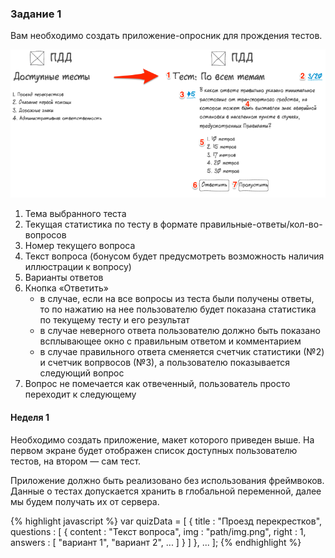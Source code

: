 ### Задание 1

Вам необходимо создать приложение-опросник для прождения тестов.

![макет приложения-опросника](img/front-end-camp/quizzer-wireframe.png)


1. Тема выбранного теста
2. Текущая статистика по тесту в формате правильные-ответы/кол-во-вопросов
3. Номер текущего вопроса
4. Текст вопроса (бонусом будет предусмотреть возможность наличия иллюстрации к вопросу)
5. Варианты ответов
6. Кнопка «Ответить»
    * в случае, если на все вопросы из теста были получены ответы, то по нажатию на нее пользователю будет показана статистика по текущему тесту и его результат
    * в случае неверного ответа пользователю должно быть показано всплывающее окно с правильным ответом и комментарием
    * в случае правильного ответа сменяется счетчик статистики (№2) и счетчик вопрвосов (№3), а пользователю показывается следующий вопрос
7. Вопрос не помечается как отвеченный, пользователь просто переходит к следующему


#### Неделя 1

Необходимо создать приложение, макет которого приведен выше. На первом экране будет отображен список доступных
пользователю тестов, на втором — сам тест.

Приложение должно быть реализовано без использования фреймвоков.
Данные о тестах допускается хранить в глобальной переменной, далее мы будем получать их от сервера.

{% highlight javascript %}
var quizData = [
    {
        title     : "Проезд перекрестков",
        questions : [
            {
                content : "Текст вопроса",
                img     : "path/img.png",
                right   : 1,
                answers : [
                    "вариант 1",
                    "вариант 2",
                    ...
                ]
            }
        ]
    },
    ...
];
{% endhighlight %}